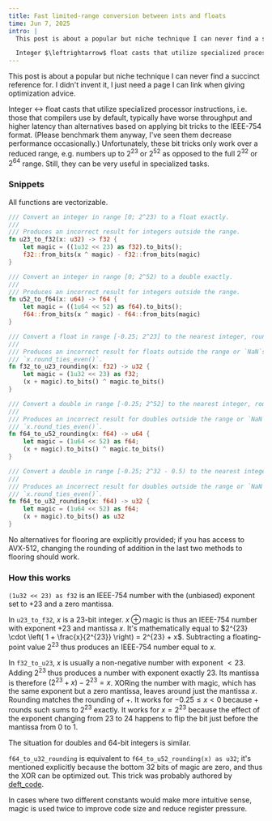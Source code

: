 ```yaml
---
title: Fast limited-range conversion between ints and floats
time: Jun 7, 2025
intro: |
  This post is about a popular but niche technique I can never find a succinct reference for. I didn't invent it, I just need a page I can link when giving optimization advice.

  Integer $\leftrightarrow$ float casts that utilize specialized processor instructions, i.e. those that compilers use by default, typically have worse throughput and higher latency than alternatives based on applying bit tricks to the IEEE-754 format. (Please benchmark them anyway, I've seen them decrease performance occasionally.) Unfortunately, these bit tricks only work over a reduced range, e.g. numbers up to $2^{23}$ or $2^{52}$ as opposed to the full $2^{32}$ or $2^{64}$ range. Still, they can be very useful in specialized tasks.
---
```


This post is about a popular but niche technique I can never find a succinct reference for. I didn't invent it, I just need a page I can link when giving optimization advice.

Integer $\leftrightarrow$ float casts that utilize specialized processor instructions, i.e. those that compilers use by default, typically have worse throughput and higher latency than alternatives based on applying bit tricks to the IEEE-754 format. (Please benchmark them anyway, I've seen them decrease performance occasionally.) Unfortunately, these bit tricks only work over a reduced range, e.g. numbers up to $2^{23}$ or $2^{52}$ as opposed to the full $2^{32}$ or $2^{64}$ range. Still, they can be very useful in specialized tasks.


### Snippets

All functions are vectorizable.

```rust
/// Convert an integer in range [0; 2^23) to a float exactly.
///
/// Produces an incorrect result for integers outside the range.
fn u23_to_f32(x: u32) -> f32 {
    let magic = ((1u32 << 23) as f32).to_bits();
    f32::from_bits(x ^ magic) - f32::from_bits(magic)
}

/// Convert an integer in range [0; 2^52) to a double exactly.
///
/// Produces an incorrect result for integers outside the range.
fn u52_to_f64(x: u64) -> f64 {
    let magic = ((1u64 << 52) as f64).to_bits();
    f64::from_bits(x ^ magic) - f64::from_bits(magic)
}

/// Convert a float in range [-0.25; 2^23] to the nearest integer, rounding ties to even.
///
/// Produces an incorrect result for floats outside the range or `NaN`s. Rounds just like
/// `x.round_ties_even()`.
fn f32_to_u23_rounding(x: f32) -> u32 {
    let magic = (1u32 << 23) as f32;
    (x + magic).to_bits() ^ magic.to_bits()
}

/// Convert a double in range [-0.25; 2^52] to the nearest integer, rounding ties to even.
///
/// Produces an incorrect result for doubles outside the range or `NaN`s. Rounds just like
/// `x.round_ties_even()`.
fn f64_to_u52_rounding(x: f64) -> u64 {
    let magic = (1u64 << 52) as f64;
    (x + magic).to_bits() ^ magic.to_bits()
}

/// Convert a double in range [-0.25; 2^32 - 0.5) to the nearest integer, rounding ties to even.
///
/// Produces an incorrect result for doubles outside the range or `NaN`s. Rounds just like
/// `x.round_ties_even()`.
fn f64_to_u32_rounding(x: f64) -> u32 {
    let magic = (1u64 << 52) as f64;
    (x + magic).to_bits() as u32
}
```

No alternatives for flooring are explicitly provided; if you has access to AVX-512, changing the rounding of addition in the last two methods to flooring should work.


### How this works

`(1u32 << 23) as f32` is an IEEE-754 number with the (unbiased) exponent set to $+23$ and a zero mantissa.

In `u23_to_f32`, $x$ is a $23$-bit integer. $x \oplus \mathrm{magic}$ is thus an IEEE-754 number with exponent $+23$ and mantissa $x$. It's mathematically equal to $2^{23} \cdot \left( 1 + \frac{x}{2^{23}} \right) = 2^{23} + x$. Subtracting a floating-point value $2^{23}$ thus produces an IEEE-754 number equal to $x$.

In `f32_to_u23`, $x$ is usually a non-negative number with exponent $< 23$. Adding $2^{23}$ thus produces a number with exponent exactly $23$. Its mantissa is therefore $(2^{23} + x) - 2^{23} = x$. XORing the number with $\mathrm{magic}$, which has the same exponent but a zero mantissa, leaves around just the mantissa $x$. Rounding matches the rounding of $+$. It works for $-0.25 \le x < 0$ because $+$ rounds such sums to $2^{23}$ exactly. It works for $x = 2^{23}$ because the effect of the exponent changing from $23$ to $24$ happens to flip the bit just before the mantissa from $0$ to $1$.

The situation for doubles and $64$-bit integers is similar.

`f64_to_u32_rounding` is equivalent to `f64_to_u52_rounding(x) as u32`; it's mentioned explicitly because the bottom $32$ bits of $\mathrm{magic}$ are zero, and thus the XOR can be optimized out. This trick was probably authored by [deft_code](https://stackoverflow.com/a/429812/5417677).

In cases where two different constants would make more intuitive sense, $\mathrm{magic}$ is used twice to improve code size and reduce register pressure.
